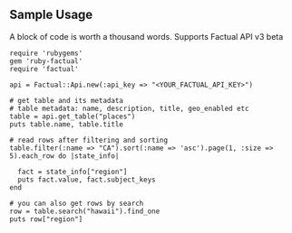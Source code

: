 ## Sample Usage

A block of code is worth a thousand words.
Supports Factual API v3 beta

    require 'rubygems'
    gem 'ruby-factual'
    require 'factual'
    
    api = Factual::Api.new(:api_key => "<YOUR_FACTUAL_API_KEY>")
    
    # get table and its metadata
    # table metadata: name, description, title, geo_enabled etc
    table = api.get_table("places")
    puts table.name, table.title
    
    # read rows after filtering and sorting
    table.filter(:name => "CA").sort(:name => 'asc').page(1, :size => 5).each_row do |state_info|

      fact = state_info["region"]
      puts fact.value, fact.subject_keys
    end
    
    # you can also get rows by search
    row = table.search("hawaii").find_one
    puts row["region"]
